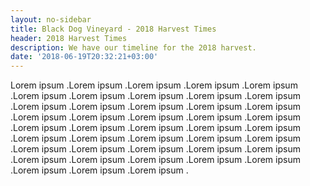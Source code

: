 ```yaml
---
layout: no-sidebar
title: Black Dog Vineyard - 2018 Harvest Times
header: 2018 Harvest Times
description: We have our timeline for the 2018 harvest.
date: '2018-06-19T20:32:21+03:00'
---
```

Lorem ipsum .Lorem ipsum .Lorem ipsum .Lorem ipsum .Lorem ipsum .Lorem ipsum .Lorem ipsum .Lorem ipsum .Lorem ipsum .Lorem ipsum .Lorem ipsum .Lorem ipsum .Lorem ipsum .Lorem ipsum .Lorem ipsum .Lorem ipsum .Lorem ipsum .Lorem ipsum .Lorem ipsum .Lorem ipsum .Lorem ipsum .Lorem ipsum .Lorem ipsum .Lorem ipsum .Lorem ipsum .Lorem ipsum .Lorem ipsum .Lorem ipsum .Lorem ipsum .Lorem ipsum .Lorem ipsum .Lorem ipsum .Lorem ipsum .Lorem ipsum .Lorem ipsum .Lorem ipsum .Lorem ipsum .Lorem ipsum .Lorem ipsum .Lorem ipsum .Lorem ipsum .Lorem ipsum .Lorem ipsum .

